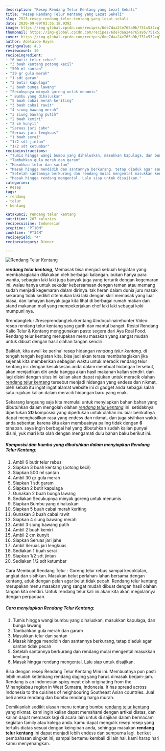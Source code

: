 ```yaml
---
description: "Resep Rendang Telur Kentang yang Lezat Sekali"
title: "Resep Rendang Telur Kentang yang Lezat Sekali"
slug: 2523-resep-rendang-telur-kentang-yang-lezat-sekali
date: 2020-09-09T03:56:18.939Z
image: https://img-global.cpcdn.com/recipes/6de7daa24e765a9b/751x532cq70/rendang-telur-kentang-foto-resep-utama.jpg
thumbnail: https://img-global.cpcdn.com/recipes/6de7daa24e765a9b/751x532cq70/rendang-telur-kentang-foto-resep-utama.jpg
cover: https://img-global.cpcdn.com/recipes/6de7daa24e765a9b/751x532cq70/rendang-telur-kentang-foto-resep-utama.jpg
author: Adelaide Hayes
ratingvalue: 4.3
reviewcount: 10
recipeingredient:
- "6 butir telur rebus"
- "3 buah kentang potong kecil"
- "500 ml santan"
- "30 gr gula merah"
- "1 sdt garam"
- "2 butir kapulaga"
- "2 buah bunga lawang"
- "Secukupnya minyak goreng untuk menumis"
- " Bumbu yang dihaluskan"
- "5 buah cabai merah keriting"
- "3 buah cabai rawit"
- "4 siung bawang merah"
- "3 siung bawang putih"
- "2 buah kemiri"
- "2 cm kunyit"
- "Seruas jari jahe"
- "Seruas jari lengkuas"
- "1 buah serai"
- "1/2 sdt jintan"
- "1/2 sdt ketumbar"
recipeinstructions:
- "Tumis hingga wangi bumbu yang dihaluskan, masukkan kapulaga, dan bunga lawang"
- "Tambahkan gula merah dan garam"
- "Masukkan telur dan santan"
- "Masak hingga mendidih dan santannya berkurang, tetap diaduk agar santan tidak pecah"
- "Setelah santannya berkurang dan rendang mulai mengental masukkan kentang"
- "Masak hingga rendang mengental. Lalu siap untuk disajikan."
categories:
- Resep
tags:
- rendang
- telur
- kentang

katakunci: rendang telur kentang 
nutrition: 267 calories
recipecuisine: Indonesian
preptime: "PT10M"
cooktime: "PT34M"
recipeyield: "4"
recipecategory: Dinner

---
```



![Rendang Telur Kentang](https://img-global.cpcdn.com/recipes/6de7daa24e765a9b/751x532cq70/rendang-telur-kentang-foto-resep-utama.jpg)

<b><i>rendang telur kentang</i></b>, Memasak bisa menjadi sebuah kegiatan yang membahagiakan dilakukan oleh berbagai kalangan. bukan hanya para wanita, sebagian laki laki juga banyak juga yang tertarik dengan kegemaran ini. walau hanya untuk sekedar kebersamaan dengan teman atau memang sudah menjadi kegemaran dalam dirinya. tak heran dalam dunia juru masak sekarang tidak sedikit ditemukan laki laki dengan skill memasak yang luar biasa, dan lumayan banyak juga kita lihat di berbagai rumah makan dan stand makanan mall yang mempekerjakan chef laki laki sebagai koki mumpuni nya.

#rendangtelur #reseprendangtelurkentang #indoculinairehunter Video resep rendang telur kentang yang gurih dan mantul banget. Resipi Rendang Kalio Telur &amp; Kentang menggunakan paste segera dari Aya Real Food. Rendang telur kentang merupakan menu masakan yang sangat mudah untuk dibuat dengan hasil olahan tangan sendiri.

Baiklah, kita awali ke perihal resep hidangan <i>rendang telur kentang</i>. di tengah tengah kegiatan kita, bisa jadi akan terasa membahagiakan jika sejenak kita memberikan sebagian waktu untuk meracik rendang telur kentang ini. dengan kesuksesan anda dalam membuat hidangan tersebut, akan menjadikan diri anda bangga akan hasil makanan kalian sendiri. dan lagi disini dengan situs ini kalian akan dapat rujukan untuk meracik olahan <u>rendang telur kentang</u> tersebut menjadi hidangan yang endess dan nikmat, oleh sebab itu ingat ingat alamat website ini di gadget anda sebagai salah satu rujukan kalian dalam meracik hidangan baru yang enak.


Sekarang langsung saja kita memulai untuk menyiapkan bahan bahan yang dibutuhkan dalam mengolah olahan <u><i>rendang telur kentang</i></u> ini. setidaknya diperlukan <b>20</b> komposisi yang diperlukan untuk olahan ini. biar berikutnya dapat menghasilkan rasa yang endess dan nikmat. dan juga sisihkan waktu anda sebentar, karena kita akan membuatnya paling tidak dengan <b>6</b> tahapan. saya ingin berbagai hal yang dibutuhkan sudah kalian punyai disini, yuk mari kita olah dengan mengamati dulu bahan baku berikut ini.

<!--inarticleads1-->

##### Komposisi dan bumbu yang dibutuhkan dalam menyiapkan Rendang Telur Kentang:

1. Ambil 6 butir telur rebus
1. Siapkan 3 buah kentang (potong kecil)
1. Siapkan 500 ml santan
1. Ambil 30 gr gula merah
1. Siapkan 1 sdt garam
1. Siapkan 2 butir kapulaga
1. Gunakan 2 buah bunga lawang
1. Sediakan Secukupnya minyak goreng untuk menumis
1. Siapkan  Bumbu yang dihaluskan
1. Siapkan 5 buah cabai merah keriting
1. Gunakan 3 buah cabai rawit
1. Siapkan 4 siung bawang merah
1. Ambil 3 siung bawang putih
1. Ambil 2 buah kemiri
1. Ambil 2 cm kunyit
1. Siapkan Seruas jari jahe
1. Ambil Seruas jari lengkuas
1. Sediakan 1 buah serai
1. Siapkan 1/2 sdt jintan
1. Sediakan 1/2 sdt ketumbar


Cara Membuat Rendang Telur : Goreng telur rebus sampai kecoklatan, angkat dan sisihkan. Masukan belut perlahan-lahan bersama dengan kentang, aduk dengan pelan agar belut tidak pecah. Rendang telur kentang merupakan menu masakan yang sangat mudah dibuat dengan hasil olahan tangan kita sendiri. Untuk rendang telur kali ini akan kita akan megolahnya dengan perpaduan. 

<!--inarticleads2-->

##### Cara menyiapkan Rendang Telur Kentang:

1. Tumis hingga wangi bumbu yang dihaluskan, masukkan kapulaga, dan bunga lawang
1. Tambahkan gula merah dan garam
1. Masukkan telur dan santan
1. Masak hingga mendidih dan santannya berkurang, tetap diaduk agar santan tidak pecah
1. Setelah santannya berkurang dan rendang mulai mengental masukkan kentang
1. Masak hingga rendang mengental. Lalu siap untuk disajikan.


Bisa dengan resep Rendang Telur Kentang Mini ini. Membuatnya pun pasti lebih mudah ketimbang rendang daging yang harus dimasak berjam-jam. Rendang is an Indonesian spicy meat dish originating from the Minangkabau region in West Sumatra, Indonesia. It has spread across Indonesia to the cuisines of neighbouring Southeast Asian countries. Jual beli aneka rendang dan bumbu rendang harga murah. 

Demikianlah sedikit ulasan menu tentang bumbu <u>rendang telur kentang</u> yang nikmat. kami ingin kalian dapat memahami dengan artikel diatas, dan kalian dapat memasak lagi di acara lain untuk di sajikan dalam bermacam kegiatan family atau kolega anda. kamu dapat mengulik resep resep yang tertulis diatas sesuai dengan keinginan anda, sehingga masakan <b>rendang telur kentang</b> ini dapat menjadi lebih endess dan sempurna lagi. berikut pembahasan singkat ini, sampai bertemu kembali di lain hal. kami harap hari kamu menyenangkan.
